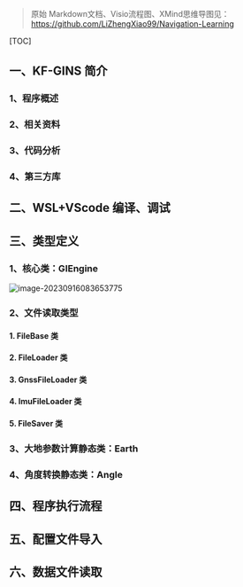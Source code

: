 > 原始 Markdown文档、Visio流程图、XMind思维导图见：https://github.com/LiZhengXiao99/Navigation-Learning

[TOC]

## 一、KF-GINS 简介

### 1、程序概述



### 2、相关资料



### 3、代码分析



### 4、第三方库









## 二、WSL+VScode 编译、调试



 

## 三、类型定义

### 1、核心类：GIEngine

![image-20230916083653775](https://pic-bed-1316053657.cos.ap-nanjing.myqcloud.com/img/image-20230916083653775.png)

### 2、文件读取类型

#### 1. FileBase 类



#### 2. FileLoader 类



#### 3. GnssFileLoader 类



#### 4. ImuFileLoader 类



#### 5. FileSaver 类



### 3、大地参数计算静态类：Earth



### 4、角度转换静态类：Angle





## 四、程序执行流程





## 五、配置文件导入















## 六、数据文件读取







